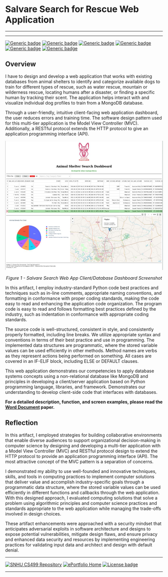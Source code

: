 # Salvare Search for Rescue Web Application

---



---

[![Generic badge](https://img.shields.io/badge/database-MongoDB-green.svg)](https://mongodb.com) [![Generic badge](https://img.shields.io/badge/language-Python-blue.svg)](https://python.org/) [![Generic badge](https://img.shields.io/badge/python_library-PyMongo-purple.svg)](https://pymongo.readthedocs.io/en/stable) [![Generic badge](https://img.shields.io/badge/python_framework-Dash-orange.svg)](https://plotly.com/dash) [![Generic badge](https://img.shields.io/badge/testing_tool-Jupyter_Notebook-pink.svg)](https://jupyter.org) [![Generic badge](https://img.shields.io/badge/license-MIT-green.svg)](LICENSE)

## Overview

I have to design and develop a web application that works with existing databases from animal shelters to identify and categorize available dogs to train for different types of rescue, such as water rescue, mountain or wilderness rescue, locating humans after a disaster, or finding a specific human by tracking their scent. The application helps interact with and visualize individual dog profiles to train from a MongoDB database.

Through a user-friendly, intuitive client-facing web application dashboard, the user reduces errors and training time. The software design pattern used for this multi-tier application is the Model View Controller (MVC). Additionally, a RESTful protocol extends the HTTP protocol to give an application programming interface (API).

<div style="text-align: center;">
    <img src="img/CS340-Image.jpg" width="800px" title="Web App Client/Database Screenshot" />
    <p><em>Figure 1 - Salvare Search Web App Client/Database Dashboard Screenshot</em></p>
</div>

In this artifact, I employ industry-standard Python code best practices and techniques such as in-line comments, appropriate naming conventions, and formatting in conformance with proper coding standards, making the code easy to read and enhancing the application code organization. The program code is easy to read and follows formatting best practices defined by the industry, such as indentation in conformance with appropriate coding standards.

The source code is well-structured, consistent in style, and consistently properly formatted, including line breaks. We utilize appropriate syntax and conventions in terms of their best practice and use in programming. The implemented data structures are programmatic, where the stored variable values can be used efficiently in other methods. Method names are verbs as they represent actions being performed on something. All cases are covered in an IF-ELIF block, including ELSE or DEFAULT clauses.

This web application demonstrates our competencies to apply database systems concepts using a non-relational database like MongoDB and principles in developing a client/server application based on Python programming language, libraries, and framework. Demonstrates our understanding to develop client-side code that interfaces with databases.

**For a detailed description, function, and screen examples, please read the [Word Document](CS340-M7-2_Paper.pdf) paper.**

## Reflection

In this artifact, I employed strategies for building collaborative environments that enable diverse audiences to support organizational decision-making in computer science by designing and developing a multi-tier application with a Model View Controller (MVC) and RESTful protocol design to extend the HTTP protocol to provide an application programming interface (API). The most attractive concept of the MVC pattern is a separation of concerns.

I demonstrated my ability to use well-founded and innovative techniques, skills, and tools in computing practices to implement computer solutions that deliver value and accomplish industry-specific goals through a programmatic data structure, where the stored variable values can be used efficiently in different functions and callbacks through the web application. With this designed approach, I evaluated computing solutions that solve a problem using algorithmic principles and computer science practices and standards appropriate to the web application while managing the trade-offs involved in design choices.

These artifact enhancements were approached with a security mindset that anticipates adversarial exploits in software architecture and designs to expose potential vulnerabilities, mitigate design flaws, and ensure privacy and enhanced data security and resources by implementing engineering practices for validating input data and architect and design with default denial.

---

[![SNHU CS499 Repository](https://img.shields.io/badge/repo-CS499-blueviolet.svg?style=for-the-badge&logo=github)](https://github.com/arsari/ePortfolio "Back to CS499 Repo") [![ePortfolio Home](https://img.shields.io/badge/Home-ePortfolio-blue.svg?style=for-the-badge&logo=homeassistant)](https://arsari.github.io/ePortfolio "Back to ePortfolio Home") [![License badge](https://img.shields.io/badge/license-MIT-green.svg?style=for-the-badge&logo=github)](LICENSE "GitHub MIT License")

---

